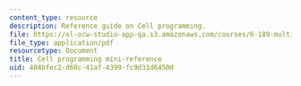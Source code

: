 ```yaml
---
content_type: resource
description: Reference guide on Cell programming.
file: https://ol-ocw-studio-app-qa.s3.amazonaws.com/courses/6-189-multicore-programming-primer-january-iap-2007/404bfec2d60c41af4399fc9d31d6450d_cell_mini_ref.pdf
file_type: application/pdf
resourcetype: Document
title: Cell programming mini-reference
uid: 404bfec2-d60c-41af-4399-fc9d31d6450d
---
```

